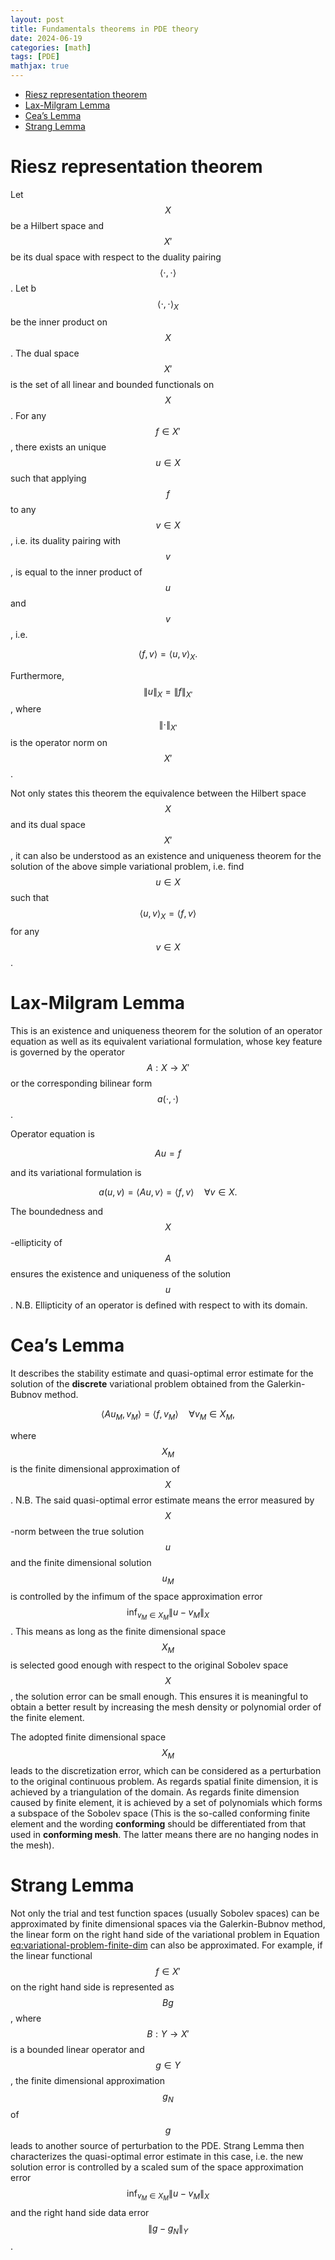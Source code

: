 ```yaml
---
layout: post
title: Fundamentals theorems in PDE theory
date: 2024-06-19
categories: [math]
tags: [PDE]
mathjax: true
---
```


- [Riesz representation theorem](#org60d4829)
- [Lax-Milgram Lemma](#org650a387)
- [Cea&rsquo;s Lemma](#org96b6675)
- [Strang Lemma](#org4dffff6)


<a id="org60d4829"></a>

# Riesz representation theorem

Let $$X $$ be a Hilbert space and $$X' $$ be its dual space with respect to the duality pairing $$\left\langle \cdot,\cdot \right\rangle $$. Let b$$\left\langle \cdot,\cdot \right\rangle_X $$ be the inner product on $$X $$. The dual space $$X' $$ is the set of all linear and bounded functionals on $$X $$. For any $$f\in X' $$, there exists an unique $$u\in X$$ such that applying $$f $$ to any $$v\in X $$, i.e. its duality pairing with $$v $$, is equal to the inner product of $$u $$ and $$v $$, i.e.

$$
\begin{equation}
\left\langle f,v \right\rangle = \left\langle u,v \right\rangle_X.
\end{equation}
$$

Furthermore, $$\lVert u \rVert_X = \lVert f \rVert_{X'} $$, where $$\lVert \cdot \rVert_{X'} $$ is the operator norm on $$X' $$.

Not only states this theorem the equivalence between the Hilbert space $$X $$ and its dual space $$X' $$, it can also be understood as an existence and uniqueness theorem for the solution of the above simple variational problem, i.e. find $$u\in X $$ such that $$\left\langle u,v \right\rangle_X = \left\langle f,v \right\rangle $$ for any $$v\in X $$.


<a id="org650a387"></a>

# Lax-Milgram Lemma

This is an existence and uniqueness theorem for the solution of an operator equation as well as its equivalent variational formulation, whose key feature is governed by the operator $$A: X \rightarrow X' $$ or the corresponding bilinear form $$a(\cdot,\cdot) $$.

Operator equation is

$$
\begin{equation}
Au = f
\end{equation}
$$

and its variational formulation is

$$
\begin{equation}
a(u,v) = \left\langle Au,v \right\rangle = \left\langle f,v \right\rangle \quad \forall v\in X.
\end{equation}
$$

The boundedness and $$X $$-ellipticity of $$A $$ ensures the existence and uniqueness of the solution $$u $$. N.B. Ellipticity of an operator is defined with respect to with its domain.


<a id="org96b6675"></a>

# Cea&rsquo;s Lemma

It describes the stability estimate and quasi-optimal error estimate for the solution of the **discrete** variational problem obtained from the Galerkin-Bubnov method.

$$
\begin{equation}
  \label{eq:variational-problem-finite-dim}
  \left\langle Au_M,v_M \right\rangle = \left\langle f,v_M \right\rangle \quad \forall v_M\in X_M,
\end{equation}
$$

where $$X_M $$ is the finite dimensional approximation of $$X $$. N.B. The said quasi-optimal error estimate means the error measured by $$X $$-norm between the true solution $$u $$ and the finite dimensional solution $$u_M $$ is controlled by the infimum of the space approximation error $$\inf_{v_M\in X_M} \lVert u - v_M \rVert_X $$. This means as long as the finite dimensional space $$X_M $$ is selected good enough with respect to the original Sobolev space $$X $$, the solution error can be small enough. This ensures it is meaningful to obtain a better result by increasing the mesh density or polynomial order of the finite element.

The adopted finite dimensional space $$X_M $$ leads to the discretization error, which can be considered as a perturbation to the original continuous problem. As regards spatial finite dimension, it is achieved by a triangulation of the domain. As regards finite dimension caused by finite element, it is achieved by a set of polynomials which forms a subspace of the Sobolev space (This is the so-called conforming finite element and the wording **conforming** should be differentiated from that used in **conforming mesh**. The latter means there are no hanging nodes in the mesh).


<a id="org4dffff6"></a>

# Strang Lemma

Not only the trial and test function spaces (usually Sobolev spaces) can be approximated by finite dimensional spaces via the Galerkin-Bubnov method, the linear form on the right hand side of the variational problem in Equation <eq:variational-problem-finite-dim> can also be approximated. For example, if the linear functional $$f\in X' $$ on the right hand side is represented as $$Bg $$, where $$B: Y \rightarrow X' $$ is a bounded linear operator and $$g\in Y $$, the finite dimensional approximation $$g_N $$ of $$g $$ leads to another source of perturbation to the PDE. Strang Lemma then characterizes the quasi-optimal error estimate in this case, i.e. the new solution error is controlled by a scaled sum of the space approximation error $$\inf_{v_M\in X_M} \lVert u - v_M \rVert_X $$ and the right hand side data error $$\lVert g - g_N \rVert_Y $$.
